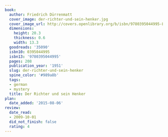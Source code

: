 ```yaml
---
book:
  author: Friedrich Dürrenmatt
  cover_image: der-richter-und-sein-henker.jpg
  cover_image_url: http://covers.openlibrary.org/b/isbn/9780395044995-L.jpg
  dimensions:
    height: 20.3
    thickness: 0.6
    width: 13.3
  goodreads: '35090'
  isbn10: 0395044995
  isbn13: '9780395044995'
  pages: 208
  publication_year: '1951'
  slug: der-richter-und-sein-henker
  spine_color: '#989a8b'
  tags:
  - german
  - mystery
  title: Der Richter und sein Henker
plan:
  date_added: '2015-08-06'
review:
  date_read:
  - 2009-10-01
  did_not_finish: false
  rating: 4
---
```

